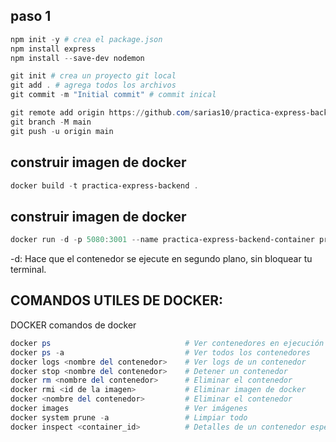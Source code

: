 ## paso 1

```powershell
npm init -y # crea el package.json
npm install express
npm install --save-dev nodemon
```

```powershell
git init # crea un proyecto git local
git add . # agrega todos los archivos
git commit -m "Initial commit" # commit inical

git remote add origin https://github.com/sarias10/practica-express-backend.git
git branch -M main
git push -u origin main
```

## construir imagen de docker

```powershell
docker build -t practica-express-backend .
```

## construir imagen de docker
```powershell
docker run -d -p 5080:3001 --name practica-express-backend-container practica-express-backend:latest
```

-d: Hace que el contenedor se ejecute en segundo plano, sin bloquear tu terminal.

## COMANDOS UTILES DE DOCKER:

DOCKER
comandos de docker

```powershell
docker ps                              # Ver contenedores en ejecución
docker ps -a                           # Ver todos los contenedores
docker logs <nombre del contenedor>    # Ver logs de un contenedor
docker stop <nombre del contenedor>    # Detener un contenedor
docker rm <nombre del contenedor>      # Eliminar el contenedor
docker rmi <id de la imagen>           # Eliminar imagen de docker
docker <nombre del contenedor>         # Eliminar el contenedor
docker images                          # Ver imágenes
docker system prune -a                 # Limpiar todo
docker inspect <container_id>          # Detalles de un contenedor especifico

```
